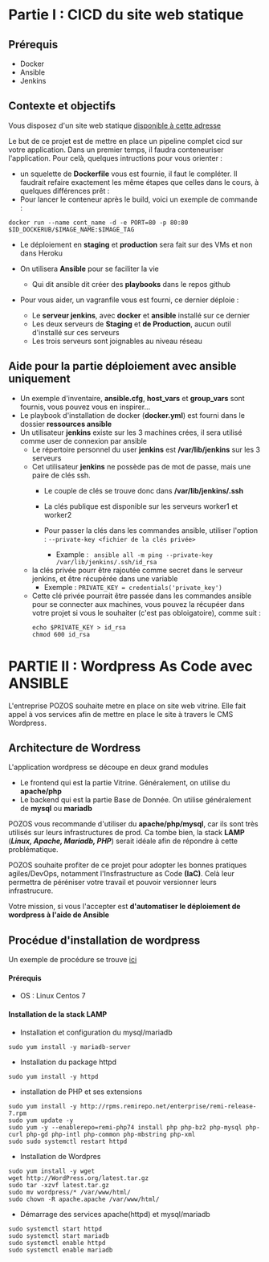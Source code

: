# Partie I : CICD du site web statique

## Prérequis
- Docker
- Ansible
- Jenkins

## Contexte et objectifs
Vous disposez d'un site web statique [disponible à cette adresse](https://github.com/diranetafen/static-website-example.git)

Le but de ce projet est de mettre en place un pipeline complet cicd sur votre application. Dans un premier temps, il faudra conteneuriser l'application.
Pour celà, quelques intructions pour vous orienter : 

- un squelette de **Dockerfile**  vous est fournie, il faut le compléter.
    Il faudrait refaire exactement les même étapes que celles dans le cours, à quelques différences prêt : 
- Pour lancer le conteneur après le build, voici un exemple de commande : 
 ```
docker run --name cont_name -d -e PORT=80 -p 80:80 $ID_DOCKERUB/$IMAGE_NAME:$IMAGE_TAG
 ```

- Le déploiement en **staging** et **production** sera fait sur des VMs et non dans Heroku
- On utilisera **Ansible** pour se faciliter la vie
    - Qui dit ansible dit créer des **playbooks** dans le repos github

- Pour vous aider, un vagranfile vous est fourni, ce dernier déploie : 
    - Le **serveur jenkins**, avec **docker** et **ansible** installé sur ce dernier
    - Les deux serveurs de **Staging** et **de Production**, aucun outil d'installé sur ces serveurs
    - Les trois serveurs sont joignables au niveau réseau



## Aide pour la partie déploiement avec ansible uniquement
- Un exemple d'inventaire, **ansible.cfg**, **host_vars** et **group_vars** sont fournis, vous pouvez vous en inspirer...
- Le playbook d'installation de docker (**docker.yml**) est fourni dans le dossier **ressources ansible**
- Un utilisateur **jenkins** existe sur les 3 machines crées, il sera utilisé comme user de connexion par ansible
    - Le répertoire personnel du user **jenkins** est **/var/lib/jenkins**  sur les 3 serveurs
    - Cet utilisateur **jenkins** ne possède pas de mot de passe, mais une paire de clés ssh.
        - Le couple de clés se trouve donc dans **/var/lib/jenkins/.ssh**
        - La clés publique est disponible sur les serveurs worker1 et worker2

        - Pour passer la clés dans les commandes ansible, utiliser l'option : ```--private-key <fichier de la clés privée>```
          * Example :  ``` ansible all -m ping --private-key /var/lib/jenkins/.ssh/id_rsa```
    - la clés privée pourr être rajoutée comme secret dans le serveur jenkins, et être récupérée dans une variable
        * Exemple : ```PRIVATE_KEY = credentials('private_key')```
    - Cette clé privée  pourrait être passée dans les commandes ansible pour se connecter aux machines, vous pouvez la récupéer dans votre projet si vous le souhaiter (c'est pas obloigatoire), comme suit : 
        ```
        echo $PRIVATE_KEY > id_rsa
        chmod 600 id_rsa
        ```

# PARTIE II : Wordpress As Code avec ANSIBLE
L'entreprise POZOS souhaite metre en place on site web vitrine.
Elle fait appel à vos services afin de mettre en place le site à travers le CMS Wordpress. 

## Architecture de Wordress
L'application wordpress se découpe en deux grand modules 
- Le frontend qui est la partie Vitrine. Généralement, on utilise du **apache/php**
- Le backend qui est la partie Base de Donnée. On utilise généralement de **mysql**  ou **mariadb**

POZOS vous recommande d'utiliser du **apache/php/mysql**, car ils sont très utilisés sur leurs infrastructures de prod.
Ca tombe bien, la stack **LAMP** (***Linux, Apache, Mariadb, PHP***) serait idéale afin de répondre à cette problématique.

POZOS souhaite profiter de ce projet pour adopter les bonnes pratiques agiles/DevOps, notamment l'Insfrastructure as Code **(IaC)**.
Celà leur permettra de péréniser votre travail et pouvoir versionner leurs infrastrucure.

Votre mission, si vous l'accepter est **d'automatiser le déploiement de wordpress à l'aide de Ansible**

## Procédue d'installation de wordpress 
Un exemple de procédure se trouve [ici](https://www.vultr.com/docs/how-to-install-wordpress-on-centos-7/#:~:text=To%20install%20WordPress%2C%20you%20need,from%20WordPress.org%20using%20wget.&text=Use%20wget%20to%20download%20the%20latest%20WordPress%20version.&text=Unzip%20the%20downloaded%20WordPress%20tar%20archive.&text=Now%2C%20move%20the%20extracted%20file,%2Fvar%2Fwww%2Fhtml%20.)
#### Prérequis
- OS : Linux Centos 7

#### Installation de la stack LAMP
- Installation et configuration du mysql/mariadb
```
sudo yum install -y mariadb-server
```

- Installation du package httpd
```
sudo yum install -y httpd 
```
- installation de PHP et ses extensions
```
sudo yum install -y http://rpms.remirepo.net/enterprise/remi-release-7.rpm
sudo yum update -y
sudo yum -y --enablerepo=remi-php74 install php php-bz2 php-mysql php-curl php-gd php-intl php-common php-mbstring php-xml
sudo sudo systemctl restart httpd
```

- Installation de Wordpres
```
sudo yum install -y wget
wget http://WordPress.org/latest.tar.gz
sudo tar -xzvf latest.tar.gz
sudo mv wordpress/* /var/www/html/
sudo chown -R apache.apache /var/www/html/
```

- Démarrage des services apache(httpd) et mysql/mariadb
```
sudo systemctl start httpd
sudo systemctl start mariadb
sudo systemctl enable httpd
sudo systemctl enable mariadb
```
